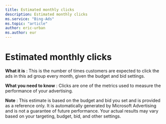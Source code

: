 ```yaml
---
title: Estimated monthly clicks
description: Estimated monthly clicks
ms.service: "Bing-Ads"
ms.topic: "article"
author: eric-urban
ms.author: eur
---
```


# Estimated monthly clicks

**What it is** : This is the number of times customers are expected to click the ads in this ad group every month, given the budget and bid settings.

**What you need to know** : Clicks are one of the metrics used to measure the performance of your advertising.

**Note** : This estimate is based on the budget and bid you set and is provided as a reference only. It is automatically generated by Microsoft Advertising and is not a guarantee of future performance. Your actual results may vary based on your targeting, budget, bid, and other settings.


